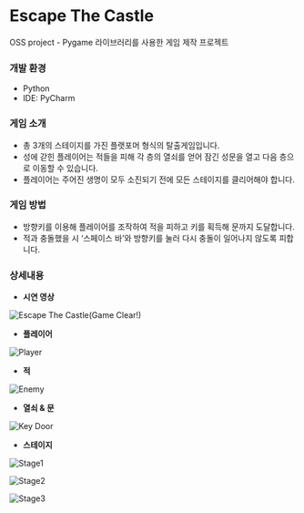 # Escape The Castle
OSS project - Pygame 라이브러리를 사용한 게임 제작 프로젝트

### 개발 환경
- Python
- IDE: PyCharm

### 게임 소개
- 총 3개의 스테이지를 가진 플랫포머 형식의 탈출게임입니다.
- 성에 갇힌 플레이어는 적들을 피해 각 층의 열쇠를 얻어 잠긴 성문을 열고 다음 층으로 이동할 수 있습니다.
- 플레이어는 주어진 생명이 모두 소진되기 전에 모든 스테이지를 클리어해야 합니다.

### 게임 방법
- 방향키를 이용해 플레이어를 조작하여 적을 피하고 키를 획득해 문까지 도달합니다.
- 적과 충돌했을 시 ‘스페이스 바’와 방향키를 눌러 다시 충돌이 일어나지 않도록 피합니다.

### 상세내용
- **시연 영상**
  
![Escape The Castle(Game Clear!)](https://github.com/hyo2/escape-the-castle/assets/70335241/7b69b2ea-dd32-4387-8ef0-b0dca506d2c4)

- **플레이어**
  
![Player](https://github.com/hyo2/escape-the-castle/assets/70335241/7d1fbffd-d707-4f11-826c-a3fc1611f43d)

- **적**
  
![Enemy](https://github.com/hyo2/escape-the-castle/assets/70335241/71dd793c-d57a-4fa4-8cfd-3a240197b591)

- **열쇠 & 문**

![Key Door](https://github.com/hyo2/escape-the-castle/assets/70335241/352c79e1-ca6c-46d7-9fcc-b9ddf2b3d39d)

- **스테이지**

![Stage1](https://github.com/hyo2/escape-the-castle/assets/70335241/fb4b370b-835b-475a-ba9f-56e50fd9514a)

![Stage2](https://github.com/hyo2/escape-the-castle/assets/70335241/6c8cff2e-5344-45f2-968b-a9cbee0cf98e)

![Stage3](https://github.com/hyo2/escape-the-castle/assets/70335241/f68f7c83-dfa9-4d5c-934a-fec69489fa1c)
